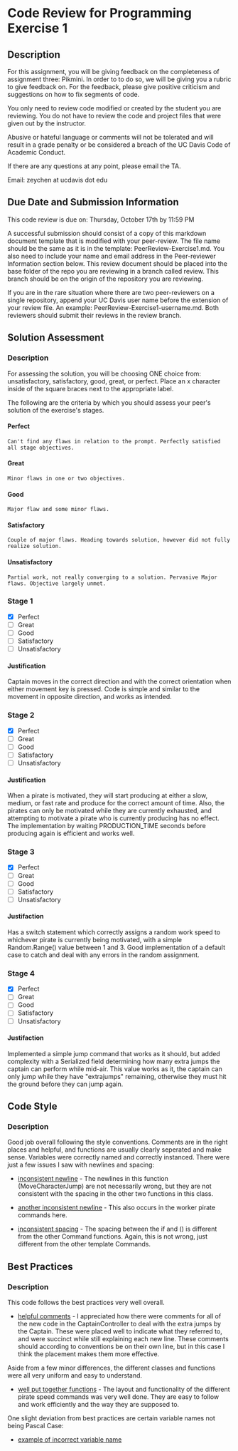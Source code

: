# Code Review for Programming Exercise 1 #
## Description ##

For this assignment, you will be giving feedback on the completeness of assignment three: Pikmini. In order to to do so, we will be giving you a rubric to give feedback on. For the feedback, please give positive criticism and suggestions on how to fix segments of code.

You only need to review code modified or created by the student you are reviewing. You do not have to review the code and project files that were given out by the instructor.

Abusive or hateful language or comments will not be tolerated and will result in a grade penalty or be considered a breach of the UC Davis Code of Academic Conduct.

If there are any questions at any point, please email the TA.

Email: zeychen at ucdavis dot edu

## Due Date and Submission Information ##
This code review is due on:
Thursday, October 17th by 11:59 PM

A successful submission should consist of a copy of this markdown document template that is modified with your peer-review. The file name should be the same as it is in the template: PeerReview-Exercise1.md. You also need to include your name and email address in the Peer-reviewer Information section below. This review document should be placed into the base folder of the repo you are reviewing in a branch called review. This branch should be on the origin of the repository you are reviewing.

If you are in the rare situation where there are two peer-reviewers on a single repository, append your UC Davis user name before the extension of your review file. An example: PeerReview-Exercise1-username.md. Both reviewers should submit their reviews in the review branch.  

## Solution Assessment ##

### Description ###

For assessing the solution, you will be choosing ONE choice from: unsatisfactory, satisfactory, good, great, or perfect. Place an x character inside of the square braces next to the appropriate label.

The following are the criteria by which you should assess your peer's solution of the exercise's stages.

#### Perfect #### 
    Can't find any flaws in relation to the prompt. Perfectly satisfied all stage objectives.

#### Great ####
    Minor flaws in one or two objectives. 

#### Good #####
    Major flaw and some minor flaws.

#### Satisfactory ####
    Couple of major flaws. Heading towards solution, however did not fully realize solution.

#### Unsatisfactory ####
    Partial work, not really converging to a solution. Pervasive Major flaws. Objective largely unmet.


### Stage 1 ###

- [x] Perfect
- [ ] Great
- [ ] Good
- [ ] Satisfactory
- [ ] Unsatisfactory

#### Justification ##### 
Captain moves in the correct direction and with the correct orientation when either movement key is pressed. Code is simple and similar to the movement in opposite direction, and works as intended.

### Stage 2 ###

- [x] Perfect
- [ ] Great
- [ ] Good
- [ ] Satisfactory
- [ ] Unsatisfactory

#### Justification ##### 
When a pirate is motivated, they will start producing at either a slow, medium, or fast rate and produce for the correct amount of time. Also, the pirates can only be motivated while they are currently exhausted, and attempting to motivate a pirate who is currently producing has no effect. The implementation by waiting PRODUCTION_TIME seconds before producing again is efficient and works well.

### Stage 3 ###

- [x] Perfect
- [ ] Great
- [ ] Good
- [ ] Satisfactory
- [ ] Unsatisfactory

#### Justifaction ##### 
Has a switch statement which correctly assigns a random work speed to whichever pirate is currently being motivated, with a simple Random.Range() value between 1 and 3. Good implementation of a default case to catch and deal with any errors in the random assignment.

### Stage 4 ###

- [x] Perfect
- [ ] Great
- [ ] Good
- [ ] Satisfactory
- [ ] Unsatisfactory

#### Justifaction ##### 
Implemented a simple jump command that works as it should, but added complexity with a Serialized field determining how many extra jumps the captain can perform while mid-air. This value works as it, the captain can only jump while they have "extrajumps" remaining, otherwise they must hit the ground before they can jump again. 

## Code Style ##

### Description ###

Good job overall following the style conventions. Comments are in the right places and helpful, and functions are usually clearly seperated and make sense. Variables were correctly named and correctly instanced. There were just a few issues I saw with newlines and spacing:

* [inconsistent newline](https://github.com/ensemble-ai/exercise1-commandpattern-Aligulac/blob/20fdb5e856ac04dd7a5462978516128b51f01dab/Captain/Assets/Scripts/MoveCharacter.cs#L48) - The newlines in this function (MoveCharacterJump) are not necessarily wrong, but they are not consistent with the spacing in the other two functions in this class. 

* [another inconsistent newline](https://github.com/ensemble-ai/exercise1-commandpattern-Aligulac/blob/20fdb5e856ac04dd7a5462978516128b51f01dab/Captain/Assets/Scripts/FastWorkerPirateCommand.cs#L36) - This also occurs in the worker pirate commands here.

* [inconsistent spacing](https://github.com/ensemble-ai/exercise1-commandpattern-Aligulac/blob/20fdb5e856ac04dd7a5462978516128b51f01dab/Captain/Assets/Scripts/SlowWorkerPirateCommand.cs#L40) - The spacing between the if and () is different from the other Command functions. Again, this is not wrong, just different from the other template Commands.

## Best Practices ##

### Description ###

This code follows the best practices very well overall. 

* [helpful comments](https://github.com/ensemble-ai/exercise1-commandpattern-Aligulac/blob/20fdb5e856ac04dd7a5462978516128b51f01dab/Captain/Assets/Scripts/CaptainController.cs#L83) - I appreciated how there were comments for all of the new code in the CaptainController to deal with the extra jumps by the Captain. These were placed well to indicate what they referred to, and were succinct while still explaining each new line. These comments should according to conventions be on their own line, but in this case I think the placement makes them more effective.

Aside from a few minor differences, the different classes and functions were all very uniform and easy to understand.

* [well put together functions](https://github.com/ensemble-ai/exercise1-commandpattern-Aligulac/blob/20fdb5e856ac04dd7a5462978516128b51f01dab/Captain/Assets/Scripts/FastWorkerPirateCommand.cs#L30) - The layout and functionality of the different pirate speed commands was very well done. They are easy to follow and work efficiently and the way they are supposed to.

One slight deviation from best practices are certain variable names not being Pascal Case:
* [example of incorrect variable name](https://github.com/ensemble-ai/exercise1-commandpattern-Aligulac/blob/20fdb5e856ac04dd7a5462978516128b51f01dab/Captain/Assets/Scripts/MoveCharacter.cs#L44)

